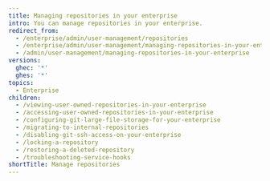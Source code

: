 ```yaml
---
title: Managing repositories in your enterprise
intro: You can manage repositories in your enterprise.
redirect_from:
  - /enterprise/admin/user-management/repositories
  - /enterprise/admin/user-management/managing-repositories-in-your-enterprise
  - /admin/user-management/managing-repositories-in-your-enterprise
versions:
  ghec: '*'
  ghes: '*'
topics:
  - Enterprise
children:
  - /viewing-user-owned-repositories-in-your-enterprise
  - /accessing-user-owned-repositories-in-your-enterprise
  - /configuring-git-large-file-storage-for-your-enterprise
  - /migrating-to-internal-repositories
  - /disabling-git-ssh-access-on-your-enterprise
  - /locking-a-repository
  - /restoring-a-deleted-repository
  - /troubleshooting-service-hooks
shortTitle: Manage repositories
---
```

